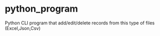 # python_program
Python CLI program that add/edit/delete records from this type of files (Excel,Json,Csv)
